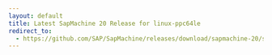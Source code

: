 ```yaml
---
layout: default
title: Latest SapMachine 20 Release for linux-ppc64le
redirect_to:
  - https://github.com/SAP/SapMachine/releases/download/sapmachine-20/sapmachine-jdk-20_linux-ppc64le_bin.tar.gz
---
```

